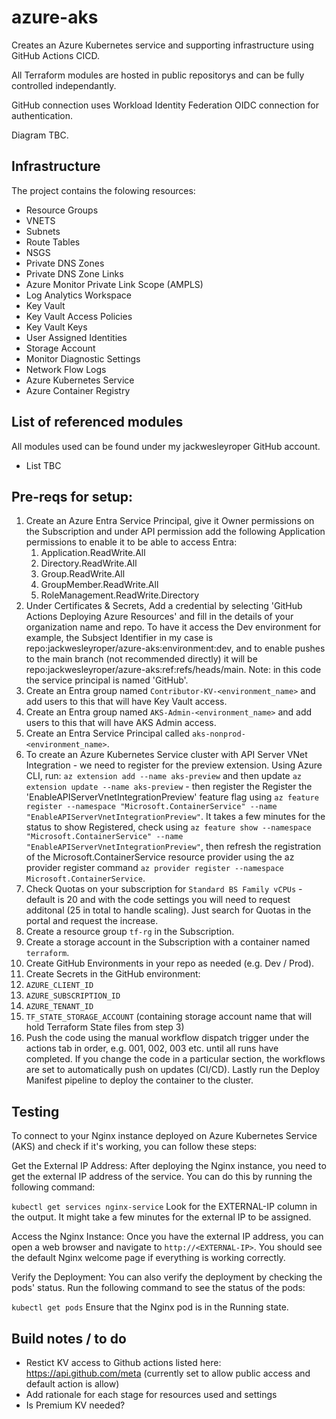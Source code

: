 # azure-aks

Creates an Azure Kubernetes service and supporting infrastructure using GitHub Actions CICD.

All Terraform modules are hosted in public repositorys and can be fully controlled independantly. 

GitHub connection uses Workload Identity Federation OIDC connection for authentication.

Diagram TBC.

## Infrastructure
The project contains the folowing resources:

* Resource Groups
* VNETS
* Subnets
* Route Tables
* NSGS
* Private DNS Zones
* Private DNS Zone Links
* Azure Monitor Private Link Scope (AMPLS)
* Log Analytics Workspace
* Key Vault
* Key Vault Access Policies
* Key Vault Keys
* User Assigned Identities
* Storage Account
* Monitor Diagnostic Settings
* Network Flow Logs
* Azure Kubernetes Service
* Azure Container Registry

## List of referenced modules
All modules used can be found under my jackwesleyroper GitHub account.
* List TBC

## Pre-reqs for setup:

1. Create an Azure Entra Service Principal, give it Owner permissions on the Subscription and under API permission add the following Application permissions to enable it to be able to access Entra:
   1. Application.ReadWrite.All
   2. Directory.ReadWrite.All
   3. Group.ReadWrite.All
   4. GroupMember.ReadWrite.All
   5. RoleManagement.ReadWrite.Directory 
2. Under Certificates & Secrets, Add a credential by selecting 'GitHub Actions Deploying Azure Resources' and fill in the details of your organization name and repo. To have it access the Dev environment for example, the Subsject Identifier in my case is repo:jackwesleyroper/azure-aks:environment:dev, and to enable pushes to the main branch (not recommended directly) it will be repo:jackwesleyroper/azure-aks:ref:refs/heads/main. Note: in this code the service principal is named 'GitHub'.
3. Create an Entra group named `Contributor-KV-<environment_name>` and add users to this that will have Key Vault access.
4. Create an Entra group named `AKS-Admin-<environment_name>` and add users to this that will have AKS Admin access.
5. Create an Entra Service Principal called `aks-nonprod-<environment_name>`.
6. To create an Azure Kubernetes Service cluster with API Server VNet Integration - we need to register for the preview extension. Using Azure CLI, run: `az extension add --name aks-preview` and then update `az extension update --name aks-preview` - then register the Register the 'EnableAPIServerVnetIntegrationPreview' feature flag using `az feature register --namespace "Microsoft.ContainerService" --name "EnableAPIServerVnetIntegrationPreview"`. It takes a few minutes for the status to show Registered, check using `az feature show --namespace "Microsoft.ContainerService" --name "EnableAPIServerVnetIntegrationPreview"`, then refresh the registration of the Microsoft.ContainerService resource provider using the az provider register command `az provider register --namespace Microsoft.ContainerService`.
7. Check Quotas on your subscription for `Standard BS Family vCPUs` - default is 20 and with the code settings you will need to request additonal (25 in total to handle scaling). Just search for Quotas in the portal and request the increase.
8. Create a resource group `tf-rg` in the Subscription.
9.  Create a storage account in the Subscription with a container named `terraform`.
10. Create GitHub Environments in your repo as needed (e.g. Dev / Prod).
11. Create Secrets in the GitHub environment:
   1. `AZURE_CLIENT_ID`
   2. `AZURE_SUBSCRIPTION_ID`
   3. `AZURE_TENANT_ID`
   4. `TF_STATE_STORAGE_ACCOUNT` (containing storage account name that will hold Terraform State files from step 3)
12. Push the code using the manual workflow dispatch trigger under the actions tab in order, e.g. 001, 002, 003 etc. until all runs have completed. If you change the code in a particular section, the workflows are set to automatically push on updates (CI/CD). Lastly run the Deploy Manifest pipeline to deploy the container to the cluster.

## Testing

To connect to your Nginx instance deployed on Azure Kubernetes Service (AKS) and check if it's working, you can follow these steps:

Get the External IP Address: After deploying the Nginx instance, you need to get the external IP address of the service. You can do this by running the following command:

`kubectl get services nginx-service`
Look for the EXTERNAL-IP column in the output. It might take a few minutes for the external IP to be assigned.

Access the Nginx Instance: Once you have the external IP address, you can open a web browser and navigate to `http://<EXTERNAL-IP>`. You should see the default Nginx welcome page if everything is working correctly.

Verify the Deployment: You can also verify the deployment by checking the pods' status. Run the following command to see the status of the pods:

`kubectl get pods`
Ensure that the Nginx pod is in the Running state.

## Build notes / to do

* Restict KV access to Github actions listed here: https://api.github.com/meta (currently set to allow public access and default action is allow)
* Add rationale for each stage for resources used and settings
* Is Premium KV needed?